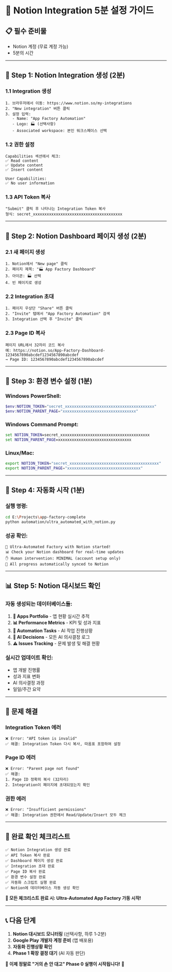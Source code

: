 # 🔗 Notion Integration 5분 설정 가이드

## 📋 **필수 준비물**
- Notion 계정 (무료 계정 가능)
- 5분의 시간

---

## 🎯 **Step 1: Notion Integration 생성 (2분)**

### **1.1 Integration 생성**
```
1. 브라우저에서 이동: https://www.notion.so/my-integrations
2. "New integration" 버튼 클릭
3. 설정 입력:
   - Name: "App Factory Automation"
   - Logo: 🏭 (선택사항)
   - Associated workspace: 본인 워크스페이스 선택
```

### **1.2 권한 설정**
```
Capabilities 섹션에서 체크:
✅ Read content
✅ Update content
✅ Insert content

User Capabilities:
✅ No user information
```

### **1.3 API Token 복사**
```
"Submit" 클릭 후 나타나는 Integration Token 복사
형식: secret_xxxxxxxxxxxxxxxxxxxxxxxxxxxxxxxxxxxxxxx
```

---

## 🎯 **Step 2: Notion Dashboard 페이지 생성 (2분)**

### **2.1 새 페이지 생성**
```
1. Notion에서 "New page" 클릭
2. 페이지 제목: "🏭 App Factory Dashboard"
3. 아이콘: 🏭 선택
4. 빈 페이지로 생성
```

### **2.2 Integration 초대**
```
1. 페이지 우상단 "Share" 버튼 클릭
2. "Invite" 탭에서 "App Factory Automation" 검색
3. Integration 선택 후 "Invite" 클릭
```

### **2.3 Page ID 복사**
```
페이지 URL에서 32자리 코드 복사
예: https://notion.so/App-Factory-Dashboard-1234567890abcdef1234567890abcdef
→ Page ID: 1234567890abcdef1234567890abcdef
```

---

## 🎯 **Step 3: 환경 변수 설정 (1분)**

### **Windows PowerShell:**
```powershell
$env:NOTION_TOKEN="secret_xxxxxxxxxxxxxxxxxxxxxxxxxxxxxxxxxxxxxxx"
$env:NOTION_PARENT_PAGE="xxxxxxxxxxxxxxxxxxxxxxxxxxxxxxxx"
```

### **Windows Command Prompt:**
```cmd
set NOTION_TOKEN=secret_xxxxxxxxxxxxxxxxxxxxxxxxxxxxxxxxxxxxxxx
set NOTION_PARENT_PAGE=xxxxxxxxxxxxxxxxxxxxxxxxxxxxxxxx
```

### **Linux/Mac:**
```bash
export NOTION_TOKEN="secret_xxxxxxxxxxxxxxxxxxxxxxxxxxxxxxxxxxxxxxx"
export NOTION_PARENT_PAGE="xxxxxxxxxxxxxxxxxxxxxxxxxxxxxxxx"
```

---

## 🎯 **Step 4: 자동화 시작 (1분)**

### **실행 명령:**
```bash
cd E:\Projects\app-factory-complete
python automation/ultra_automated_with_notion.py
```

### **성공 확인:**
```
🤖 Ultra-Automated Factory with Notion started!
📊 Check your Notion dashboard for real-time updates
✋ Human intervention: MINIMAL (account setup only)
🔄 All progress automatically synced to Notion
```

---

## 📊 **Step 5: Notion 대시보드 확인**

### **자동 생성되는 데이터베이스들:**
1. **📱 Apps Portfolio** - 앱 현황 실시간 추적
2. **📊 Performance Metrics** - KPI 및 성과 지표
3. **🤖 Automation Tasks** - AI 작업 진행상황
4. **🎯 AI Decisions** - 모든 AI 의사결정 로그
5. **⚠️ Issues Tracking** - 문제 발생 및 해결 현황

### **실시간 업데이트 확인:**
- 앱 개발 진행률
- 성과 지표 변화
- AI 의사결정 과정
- 일일/주간 요약

---

## 🚨 **문제 해결**

### **Integration Token 에러**
```
❌ Error: "API token is invalid"
✅ 해결: Integration Token 다시 복사, 따옴표 포함하여 설정
```

### **Page ID 에러**
```
❌ Error: "Parent page not found"
✅ 해결:
1. Page ID 정확히 복사 (32자리)
2. Integration이 페이지에 초대되었는지 확인
```

### **권한 에러**
```
❌ Error: "Insufficient permissions"
✅ 해결: Integration 권한에서 Read/Update/Insert 모두 체크
```

---

## 📱 **완료 확인 체크리스트**

```
✅ Notion Integration 생성 완료
✅ API Token 복사 완료
✅ Dashboard 페이지 생성 완료
✅ Integration 초대 완료
✅ Page ID 복사 완료
✅ 환경 변수 설정 완료
✅ 자동화 스크립트 실행 완료
✅ Notion에 데이터베이스 자동 생성 확인
```

**🎯 모든 체크리스트 완료 시: Ultra-Automated App Factory 가동 시작!**

---

## 📞 **다음 단계**

1. **Notion 대시보드 모니터링** (선택사항, 하루 1-2분)
2. **Google Play 개발자 계정 준비** (앱 배포용)
3. **자동화 진행상황 확인**
4. **Phase 1 확장 결정 대기** (AI 자동 판단)

**🗿 이제 정말로 "거의 손 안 대고" Phase 0 실행이 시작됩니다!** 🚀